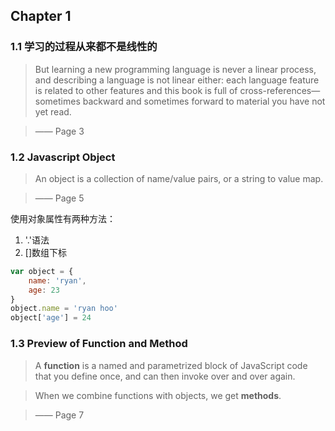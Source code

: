 ## Chapter 1

### 1.1 学习的过程从来都不是线性的
> But learning a new programming language is never a linear process, and describing a language is not linear either: each language feature is related to other features and this book is full of cross-references—sometimes backward and sometimes forward to material you have not yet read. 

> —— Page 3

### 1.2 Javascript Object
> An object is a collection of name/value pairs, or a string to value map.

> —— Page 5

使用对象属性有两种方法：

1. '.'语法
2. []数组下标

```javascript
var object = {
	name: 'ryan',
	age: 23
}
object.name = 'ryan hoo'
object['age'] = 24
```

### 1.3 Preview of Function and Method
> A **function** is a named and parametrized block of JavaScript code that you define once, and can then invoke over and over again. 

> When we combine functions with objects, we get **methods**.

> —— Page 7